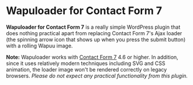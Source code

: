 # Wapuloader for Contact Form 7

**Wapuloader for Contact Form 7** is a really simple WordPress plugin that does nothing practical apart from replacing Contact Form 7's Ajax loader (the spinning arrow icon that shows up when you press the submit button) with a rolling Wapuu image.

**Note:** Wapuloader works with [Contact Form 7](https://wordpress.org/plugins/contact-form-7/) 4.6 or higher. In addition, since it uses relatively modern techniques including SVG and CSS animation, the loader image won't be rendered correctly on legacy browsers. *Please do not expect any practical functionality from this plugin.*
